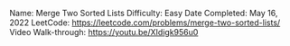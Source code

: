 Name: Merge Two Sorted Lists
Difficulty: Easy
Date Completed: May 16, 2022
LeetCode: https://leetcode.com/problems/merge-two-sorted-lists/
Video Walk-through: https://youtu.be/XIdigk956u0
